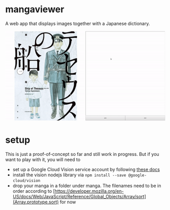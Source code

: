 # mangaviewer
A web app that displays images together with a Japanese dictionary.

![](mangaviewer.gif)

# setup
This is just a proof-of-concept so far and still work in progress.
But if you want to play with it, you will need to
* set up a Google Cloud Vision service account by following [these docs](https://cloud.google.com/vision/docs/setup)
* install the vision nodejs library via `npm install --save @google-cloud/vision`
* drop your manga in a folder under manga. The filenames need to be in order according to [https://developer.mozilla.org/en-US/docs/Web/JavaScript/Reference/Global_Objects/Array/sort](Array.prototype.sort) for now
